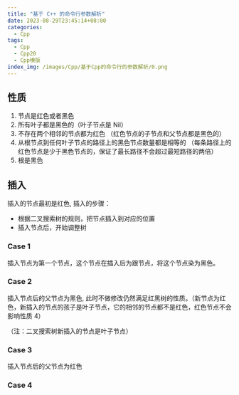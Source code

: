 ```yaml
---
title: "基于 C++ 的命令行参数解析"
date: 2023-08-29T23:45:14+08:00
categories:
  - Cpp
tags:
  - Cpp
  - Cpp20
  - Cpp模版
index_img: /images/Cpp/基于Cpp的命令行的参数解析/0.png
---
```


## 性质

1. 节点是红色或者黑色
2. 所有叶子都是黑色的（叶子节点是 Nil）
3. 不存在两个相邻的节点都为红色 （红色节点的子节点和父节点都是黑色的）
4. 从根节点到任何叶子节点的路径上的黑色节点数量都是相等的 （每条路径上的红色节点是少于黑色节点的，保证了最长路径不会超过最短路径的两倍）
5. 根是黑色

## 插入

插入的节点最初是红色, 插入的步骤：

- 根据二叉搜索树的规则，把节点插入到对应的位置
- 插入节点后，开始调整树

### Case 1

插入节点为第一个节点，这个节点在插入后为跟节点，将这个节点染为黑色。

### Case 2

插入节点后的父节点为黑色, 此时不做修改仍然满足红黑树的性质。（新节点为红色，新插入的节点的孩子是叶子节点，它的相邻的节点都不是红色，红色节点不会影响性质 4）

（注：二叉搜索树新插入的节点是叶子节点）

### Case 3

插入节点后的父节点为红色

### Case 4
